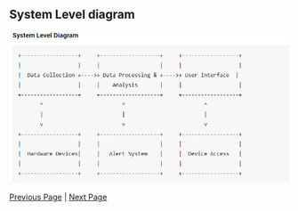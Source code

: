 ## System Level diagram

![System Level Diagram](../artifacts/SystemLeveldiagram.png)


[Previous Page](./Deployment.md) | [Next Page](./TechnicalStack.md)